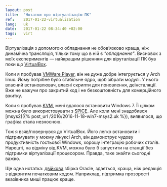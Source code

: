 ```yaml
---
layout: post
title:  "Нотатки про віртуалізацію ПК"
ref:    2017-01-22-virtualization
lang:   uk
date:   2017-01-22 08:34:40 +02:00
tags:   virt
---
```


Віртуалізація з допомогою обладнання не обов’язково краща, ніж динамічна
трансляція, тільки тому що в ній є _"обладнання"_. Висновок з моїх експериментів
— найкращим рішенням для віруталізації ПК був поки що
[VirtualBox](https://www.virtualbox.org/wiki/VirtualBox).

Коли я пробував
[VMWare Player](http://www.vmware.com/products/player/playerpro-evaluation.html), 
він не дуже добре інтегрується у Arch linux. Йому потрібне було стабільне ядро,
щоб зібрати модулі. У нього власний встановлювач, власні скрипти для поновлення,
деінсталяції. Вже не кажучи про закритий код і не безкоштовність для комерційного
вжитку.

Коли я пробував [KVM](http://www.linux-kvm.org), мені вдалося встановити
Windows 7. Її цілком можна було використовувати з [SPICE](https://www.spice-space.org/).
Але коли мені знадобився [msys2]({% post_url /2016/2016-11-18-win7-msys2.uk %}),
виявилося, що графіка стала незносною.

Тож я взяв/повернувся до VirtualBox. Його легко встановити і підтримувати у
моєму лінуксі Arch, він демонструє чудову продуктивність гостьової Windows,
хорошу інтеграцію робочих столів. Нарешті, на відміну від KVM, можна було б
запустити на станції без підтримки віртуалізації процесором. Правда, таке знайти
сьогодні важко.

Ще одна нотатка: [двійкова](https://aur.archlinux.org/packages/virtualbox-bin/)
збірка Oracle, здається, краща, ніж редакція з відкритим початковим кодом. Наприклад,
підтримка прозорості вказівника миші працює краще.
